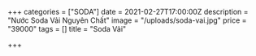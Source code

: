 +++
categories = ["SODA"]
date = 2021-02-27T17:00:00Z
description = "Nước Soda Vải Nguyên Chất"
image = "/uploads/soda-vai.jpg"
price = "39000"
tags = []
title = "Soda Vải"

+++
